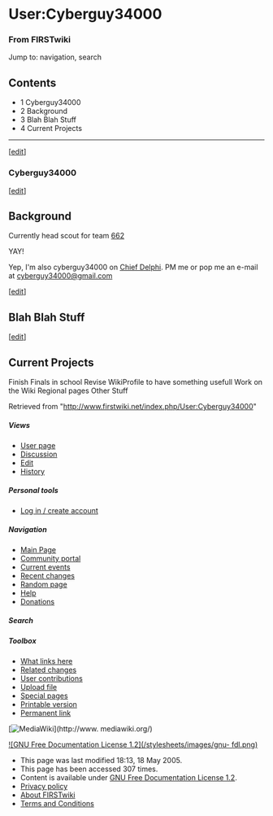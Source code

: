 # User:Cyberguy34000

### From FIRSTwiki

Jump to: navigation, search

## Contents

  * 1 Cyberguy34000
  * 2 Background
  * 3 Blah Blah Stuff
  * 4 Current Projects  
---  
  
[[edit](/index.php?title=User:Cyberguy34000&action=edit&section=1 "Edit
section: Cyberguy34000" )]

### Cyberguy34000

[[edit](/index.php?title=User:Cyberguy34000&action=edit&section=2 "Edit
section: Background" )]

## Background

Currently head scout for team [662](/index.php/662 "662" )

YAY!

Yep, I'm also cyberguy34000 on [Chief Delphi](http://www.ChiefDelphi.com
"http://www.ChiefDelphi.com" ). PM me or pop me an e-mail at
cyberguy34000@gmail.com

[[edit](/index.php?title=User:Cyberguy34000&action=edit&section=3 "Edit
section: Blah Blah Stuff" )]

## Blah Blah Stuff

[[edit](/index.php?title=User:Cyberguy34000&action=edit&section=4 "Edit
section: Current Projects" )]

## Current Projects

Finish Finals in school Revise WikiProfile to have something usefull Work on
the Wiki Regional pages Other Stuff

Retrieved from "<http://www.firstwiki.net/index.php/User:Cyberguy34000>"

##### Views

  * [User page](/index.php/User:Cyberguy34000)
  * [Discussion](/index.php/User_talk:Cyberguy34000)
  * [Edit](/index.php?title=User:Cyberguy34000&action=edit)
  * [History](/index.php?title=User:Cyberguy34000&action=history)

##### Personal tools

  * [Log in / create account](/index.php?title=Special:Userlogin&returnto=User:Cyberguy34000)

[](/index.php/Main_Page "Main Page" )

##### Navigation

  * [Main Page](/index.php/Main_Page)
  * [Community portal](/index.php/FIRSTwiki:Community_portal)
  * [Current events](/index.php/Current_events)
  * [Recent changes](/index.php/Special:Recentchanges)
  * [Random page](/index.php/Special:Random)
  * [Help](/index.php/Help:Contents)
  * [Donations](/index.php/FIRSTwiki:Site_support)

##### Search



##### Toolbox

  * [What links here](/index.php/Special:Whatlinkshere/User:Cyberguy34000)
  * [Related changes](/index.php/Special:Recentchangeslinked/User:Cyberguy34000)
  * [User contributions](/index.php/Special:Contributions/Cyberguy34000)
  * [Upload file](/index.php/Special:Upload)
  * [Special pages](/index.php/Special:Specialpages)
  * [Printable version](/index.php?title=User:Cyberguy34000&printable=yes)
  * [Permanent link](/index.php?title=User:Cyberguy34000&oldid=40385)

[![MediaWiki](/skins/common/images/poweredby_mediawiki_88x31.png)](http://www.
mediawiki.org/)

[![GNU Free Documentation License 1.2](/stylesheets/images/gnu-
fdl.png)](http://www.gnu.org/copyleft/fdl.html)

  * This page was last modified 18:13, 18 May 2005.
  * This page has been accessed 307 times.
  * Content is available under [GNU Free Documentation License 1.2](http://www.gnu.org/copyleft/fdl.html "http://www.gnu.org/copyleft/fdl.html" ).
  * [Privacy policy](/index.php/FIRSTwiki:Privacy_policy "FIRSTwiki:Privacy policy" )
  * [About FIRSTwiki](/index.php/FIRSTwiki:About "FIRSTwiki:About" )
  * [Terms and Conditions](/index.php/FIRSTwiki:Terms_and_conditions "FIRSTwiki:Terms and conditions" )

